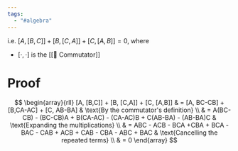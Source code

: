 ```yaml
---
tags:
  - "#algebra"
---
```


i.e. $[A, [B,C]] + [B, [C,A]] + [C, [A,B]] = 0$, where
- $[ \cdot, \cdot ]$ is the [[📘 Commutator]]

# Proof
$$
\begin{array}{rll}
[A, [B,C]] + [B, [C,A]] + [C, [A,B]] & = [A, BC-CB] + [B,CA-AC] + [C, AB-BA] & \text{By the commutator's definition} \\
& = A(BC-CB) - (BC-CB)A + B(CA-AC) - (CA-AC)B + C(AB-BA) - (AB-BA)C & \text{Expanding the multiplications} \\
& = ABC - ACB - BCA +CBA + BCA - BAC - CAB + ACB + CAB - CBA - ABC + BAC & \text{Cancelling the repeated terms} \\
& = 0
\end{array}
$$